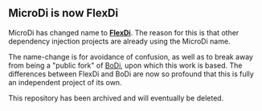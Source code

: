 ## MicroDi is now FlexDi
MicroDi has changed name to **[FlexDi]**.  The reason for this is that other dependency injection projects are already using the MicroDi name.

The name-change is for avoidance of confusion, as well as to break away from being a "public fork" of [BoDi], upon which this work is based.  The differences between FlexDi and BoDi are now so profound that this is fully an independent project of its own.

[FlexDi]: https://github.com/csf-dev/FlexDi
[BoDi]: https://github.com/gasparnagy/BoDi

This repository has been archived and will eventually be deleted.